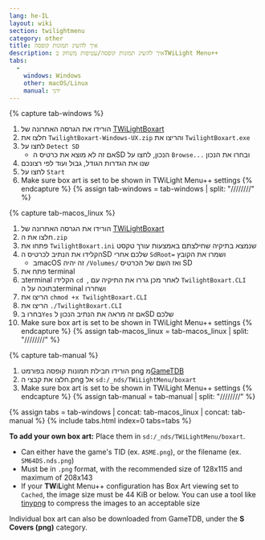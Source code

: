 ```yaml
---
lang: he-IL
layout: wiki
section: twilightmenu
category: other
title: איך להשיג תמונות קופסה
description: איך להשיג תמונות קופסה/עטיפות משחק בTWiLight Menu++
tabs:
  - 
    windows: Windows
    other: macOS/Linux
    manual: ידני
---
```


{% capture tab-windows %}
1. הורידו את הגרסה האחרונה של [TWiLightBoxart](https://github.com/KirovAir/TwilightBoxart/releases)
1. חלצו את `TwilightBoxart-Windows-UX.zip` והריצו את `TwilightBoxart.exe`
1. לחצו על `Detect SD`
   - אם זה לא מוצא את כרטיס הSD הנכון, לחצו על `Browse...` ובחרו את הנכון
1. שנו את הגדרות הגודל, גבול ועוד לפי רצונכם
1. לחצו על `Start`
1. Make sure box art is set to be shown in TWiLight Menu++ settings
{% endcapture %}
{% assign tab-windows = tab-windows | split: "////////" %}

{% capture tab-macos_linux %}
1. הורידו את הגרסה האחרונה של [TWiLightBoxart](https://github.com/KirovAir/TwilightBoxart/releases)
1. חלצו את ה`.zip`
1. פתחו את `TwilightBoxart.ini` שנמצא בתיקיה שחילצתם באמצעות עורך טקסט
1. הקלידו את הנתיב לכרטיס הSD שלכם אחרי `SdRoot=` ושמרו את הקובץ
   - בmacOS זה יהיה `/Volumes/` ואז השם של הכרטיס SD
1. פתח את terminal
1. בterminal הקלידו `cd `, לאחר מכן גררו את התיקיה עם `TwilightBoxart.CLI` בתוכה על הterminal ושחררו
1. הריצו את `chmod +x TwilightBoxart.CLI`
1. הריצו את `./TwilightBoxart.CLI`
1. בחרו ב`Yes` אם זה מראה את הנתיב הנכון לSD שלכם
1. Make sure box art is set to be shown in TWiLight Menu++ settings
{% endcapture %}
{% assign tab-macos_linux = tab-macos_linux | split: "////////" %}

{% capture tab-manual %}
1. הורידו חבילת תמונות קופסה בפורמט png מ[GameTDB](https://www.gametdb.com/DS/Downloads#cover_packs)
1. חלצו את קבצי ה.png אל `sd:/_nds/TWiLightMenu/boxart`
1. Make sure box art is set to be shown in TWiLight Menu++ settings
{% endcapture %}
{% assign tab-manual = tab-manual | split: "////////" %}

{% assign tabs = tab-windows | concat: tab-macos_linux | concat: tab-manual %}
{% include tabs.html index=0 tabs=tabs %}

**To add your own box art:** Place them in `sd:/_nds/TWiLightMenu/boxart`.
- Can either have the game's TID (ex. `ASME.png`), or the filename (ex. `SM64DS.nds.png`)
- Must be in `.png` format, with the recommended size of 128x115 and maximum of 208x143
- If your **TW**i**L**ight Menu++ configuration has Box Art viewing set to `Cached`, the image size must be 44 KiB or below. You can use a tool like [tinypng](https://tinypng.com/) to compress the images to an acceptable size

Individual box art can also be downloaded from GameTDB, under the **S Covers (png)** category.
